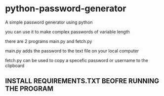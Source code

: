 # python-password-generator


A simple password generator using python

you can use it to make complex passwords of variable length

there are 2 programs main.py and fetch.py

main.py adds the password to the text file on your local computer

fetch.py can be used to copy a specefic password or username to the clipboard

## INSTALL REQUIREMENTS.TXT BEOFRE RUNNING THE PROGRAM 
